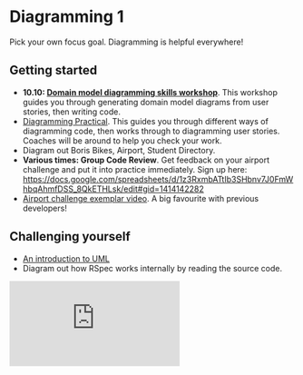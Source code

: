 # Diagramming 1

Pick your own focus goal. Diagramming is helpful everywhere!

## Getting started

* **10.10: [Domain model diagramming skills workshop](https://github.com/makersacademy/skills-workshops/tree/master/week-2/domain_model_diagramming)**. This workshop guides you through generating domain model diagrams from user stories, then writing code.
* [Diagramming Practical](https://hackmd.io/KJS8ssY2RaWXp2KfnYST-w). This guides you through different ways of diagramming code, then works through to diagramming user stories. Coaches will be around to help you check your work.
* Diagram out Boris Bikes, Airport, Student Directory.
* **Various times: Group Code Review**. Get feedback on your airport challenge and put it into practice immediately. Sign up here: https://docs.google.com/spreadsheets/d/1z3RxmbATtIb3SHbnv7J0FmWhbqAhmfDSS_8QkETHLsk/edit#gid=1414142282
* [Airport challenge exemplar video](https://www.youtube.com/watch?v=Vg0cFVLH_EM). A big favourite with previous developers!

## Challenging yourself
* [An introduction to UML](https://www.ibm.com/developerworks/rational/library/769.html)
* Diagram out how RSpec works internally by reading the source code.


![Tracking pixel](https://githubanalytics.herokuapp.com/course/goals/recipes/diagramming_1.md)
